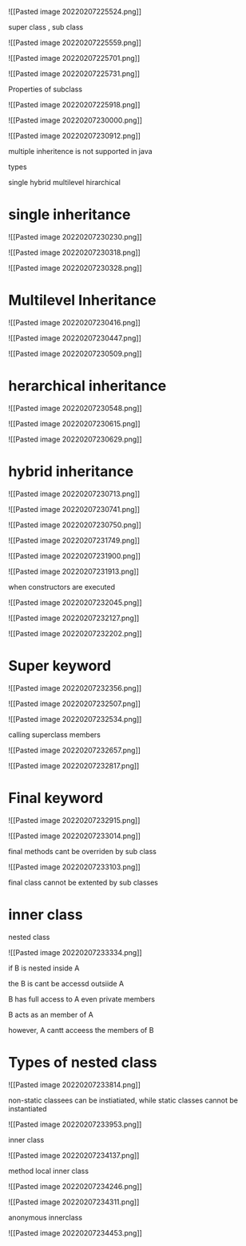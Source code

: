 ![[Pasted image 20220207225524.png]]


super class , sub class

![[Pasted image 20220207225559.png]]

![[Pasted image 20220207225701.png]]


![[Pasted image 20220207225731.png]]


Properties of subclass

![[Pasted image 20220207225918.png]]


![[Pasted image 20220207230000.png]]

![[Pasted image 20220207230912.png]]


multiple inheritence is not supported in java

types

single
hybrid
multilevel
hirarchical

# single inheritance

![[Pasted image 20220207230230.png]]


![[Pasted image 20220207230318.png]]

![[Pasted image 20220207230328.png]]

# Multilevel Inheritance


![[Pasted image 20220207230416.png]]


![[Pasted image 20220207230447.png]]

![[Pasted image 20220207230509.png]]


# herarchical inheritance

![[Pasted image 20220207230548.png]]

![[Pasted image 20220207230615.png]]

![[Pasted image 20220207230629.png]]


# hybrid inheritance

![[Pasted image 20220207230713.png]]

![[Pasted image 20220207230741.png]]

![[Pasted image 20220207230750.png]]


![[Pasted image 20220207231749.png]]

![[Pasted image 20220207231900.png]]


![[Pasted image 20220207231913.png]]

when constructors are executed

![[Pasted image 20220207232045.png]]

![[Pasted image 20220207232127.png]]

![[Pasted image 20220207232202.png]]


# Super keyword

![[Pasted image 20220207232356.png]]

![[Pasted image 20220207232507.png]]

![[Pasted image 20220207232534.png]]

calling superclass members

![[Pasted image 20220207232657.png]]

![[Pasted image 20220207232817.png]]

# Final keyword

![[Pasted image 20220207232915.png]]

![[Pasted image 20220207233014.png]]

final methods cant be overriden by sub class



![[Pasted image 20220207233103.png]]

final class cannot be extented by sub classes

# inner class

nested class

![[Pasted image 20220207233334.png]]

if B is nested inside A

the B is cant be accessd outsiide A

B has full access to A even private members

B acts as an member of A

however, A cantt acceess the members of B


# Types of nested class

![[Pasted image 20220207233814.png]]

non-static classees can be instiatiated, while static classes cannot be instantiated


![[Pasted image 20220207233953.png]]

inner class

![[Pasted image 20220207234137.png]]

method local inner class

![[Pasted image 20220207234246.png]]

![[Pasted image 20220207234311.png]]

anonymous innerclass

![[Pasted image 20220207234453.png]]

